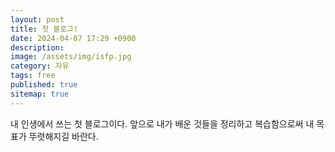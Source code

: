 ```yaml
---
layout: post
title: 첫 블로그!
date: 2024-04-07 17:29 +0900
description: 
image: /assets/img/isfp.jpg
category: 자유
tags: free
published: true
sitemap: true
---
```


내 인생에서 쓰는 첫 블로그이다. 앞으로 내가 배운 것들을 정리하고 복습함으로써 내 목표가 뚜렷해지길 바란다.
